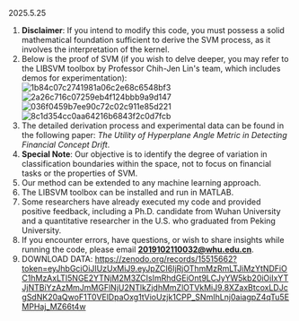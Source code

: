 2025.5.25  
1. **Disclaimer**: If you intend to modify this code, you must possess a solid mathematical foundation sufficient to derive the SVM process, as it involves the interpretation of the kernel.  
2. Below is the proof of SVM (if you wish to delve deeper, you may refer to the LIBSVM toolbox by Professor Chih-Jen Lin's team, which includes demos for experimentation):  
![1b84c07c2741981a06c2e68c6548bf3](https://github.com/user-attachments/assets/619430f9-c44b-4dda-aa9d-96a1a99e2612)  
![2a26c716c07259eb4f124bbb9a9d147](https://github.com/user-attachments/assets/506680bb-981d-4384-94ae-e23fe2ace6f8)  
![036f0459b7ee90c72c02c911e85d221](https://github.com/user-attachments/assets/4b0a76e1-1626-4e4b-a02d-7fd702c5ef69)  
![8c1d354cc0aa64216b6843f2c0d7fcb](https://github.com/user-attachments/assets/95bbba93-22bd-4cd5-969d-48f9ab5cca48)  
3. The detailed derivation process and experimental data can be found in the following paper: *The Utility of Hyperplane Angle Metric in Detecting Financial Concept Drift*.  
4. **Special Note**: Our objective is to identify the degree of variation in classification boundaries within the space, not to focus on financial tasks or the properties of SVM.  
5. Our method can be extended to any machine learning approach.  
6. The LIBSVM toolbox can be installed and run in MATLAB.  
7. Some researchers have already executed my code and provided positive feedback, including a Ph.D. candidate from Wuhan University and a quantitative researcher in the U.S. who graduated from Peking University.  
8. If you encounter errors, have questions, or wish to share insights while running the code, please email **2019102110032@whu.edu.cn**.
9. DOWNLOAD DATA: https://zenodo.org/records/15515662?token=eyJhbGciOiJIUzUxMiJ9.eyJpZCI6IjRjOThmMzRmLTJiMzYtNDFiOC1hMzAxLTI5NGE2YTNjM2M3ZCIsImRhdGEiOnt9LCJyYW5kb20iOiIxYTJjNTBiYzAzMmJmMGFlNjU2NTlkZjdhMmZlOTVkMiJ9.8XZaxBtcoxLDJcgSdNK20aQwoF1T0VElDpaOxg1tVioUzjk1CPP_SNmIhLnj0aiagpZ4qTu5EMPHaj_MZ66t4w
